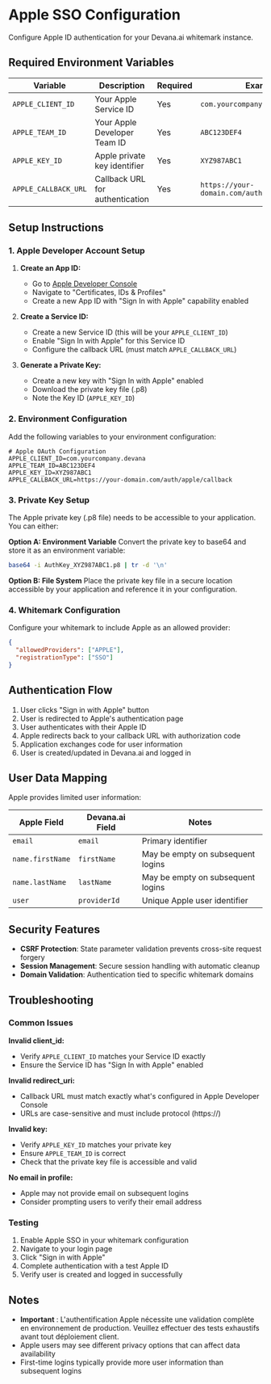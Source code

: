 # Apple SSO Configuration

Configure Apple ID authentication for your Devana.ai whitemark instance.

## Required Environment Variables

| Variable | Description | Required | Example |
|----------|-------------|----------|---------|
| `APPLE_CLIENT_ID` | Your Apple Service ID | Yes | `com.yourcompany.devana` |
| `APPLE_TEAM_ID` | Your Apple Developer Team ID | Yes | `ABC123DEF4` |
| `APPLE_KEY_ID` | Apple private key identifier | Yes | `XYZ987ABC1` |
| `APPLE_CALLBACK_URL` | Callback URL for authentication | Yes | `https://your-domain.com/auth/apple/callback` |

## Setup Instructions

### 1. Apple Developer Account Setup

1. **Create an App ID:**
   - Go to [Apple Developer Console](https://developer.apple.com/account/)
   - Navigate to "Certificates, IDs & Profiles"
   - Create a new App ID with "Sign In with Apple" capability enabled

2. **Create a Service ID:**
   - Create a new Service ID (this will be your `APPLE_CLIENT_ID`)
   - Enable "Sign In with Apple" for this Service ID
   - Configure the callback URL (must match `APPLE_CALLBACK_URL`)

3. **Generate a Private Key:**
   - Create a new key with "Sign In with Apple" enabled
   - Download the private key file (.p8)
   - Note the Key ID (`APPLE_KEY_ID`)

### 2. Environment Configuration

Add the following variables to your environment configuration:

```env
# Apple OAuth Configuration
APPLE_CLIENT_ID=com.yourcompany.devana
APPLE_TEAM_ID=ABC123DEF4
APPLE_KEY_ID=XYZ987ABC1
APPLE_CALLBACK_URL=https://your-domain.com/auth/apple/callback
```

### 3. Private Key Setup

The Apple private key (.p8 file) needs to be accessible to your application. You can either:

**Option A: Environment Variable**
Convert the private key to base64 and store it as an environment variable:
```bash
base64 -i AuthKey_XYZ987ABC1.p8 | tr -d '\n'
```

**Option B: File System**
Place the private key file in a secure location accessible by your application and reference it in your configuration.

### 4. Whitemark Configuration

Configure your whitemark to include Apple as an allowed provider:

```json
{
  "allowedProviders": ["APPLE"],
  "registrationType": ["SSO"]
}
```

## Authentication Flow

1. User clicks "Sign in with Apple" button
2. User is redirected to Apple's authentication page
3. User authenticates with their Apple ID
4. Apple redirects back to your callback URL with authorization code
5. Application exchanges code for user information
6. User is created/updated in Devana.ai and logged in

## User Data Mapping

Apple provides limited user information:

| Apple Field | Devana.ai Field | Notes |
|-------------|-----------------|-------|
| `email` | `email` | Primary identifier |
| `name.firstName` | `firstName` | May be empty on subsequent logins |
| `name.lastName` | `lastName` | May be empty on subsequent logins |
| `user` | `providerId` | Unique Apple user identifier |

## Security Features

- **CSRF Protection**: State parameter validation prevents cross-site request forgery
- **Session Management**: Secure session handling with automatic cleanup
- **Domain Validation**: Authentication tied to specific whitemark domains

## Troubleshooting

### Common Issues

**Invalid client_id:**
- Verify `APPLE_CLIENT_ID` matches your Service ID exactly
- Ensure the Service ID has "Sign In with Apple" enabled

**Invalid redirect_uri:**
- Callback URL must match exactly what's configured in Apple Developer Console
- URLs are case-sensitive and must include protocol (https://)

**Invalid key:**
- Verify `APPLE_KEY_ID` matches your private key
- Ensure `APPLE_TEAM_ID` is correct
- Check that the private key file is accessible and valid

**No email in profile:**
- Apple may not provide email on subsequent logins
- Consider prompting users to verify their email address

### Testing

1. Enable Apple SSO in your whitemark configuration
2. Navigate to your login page
3. Click "Sign in with Apple"
4. Complete authentication with a test Apple ID
5. Verify user is created and logged in successfully

## Notes

- **Important** : L'authentification Apple nécessite une validation complète en environnement de production. Veuillez effectuer des tests exhaustifs avant tout déploiement client.
- Apple users may see different privacy options that can affect data availability
- First-time logins typically provide more user information than subsequent logins